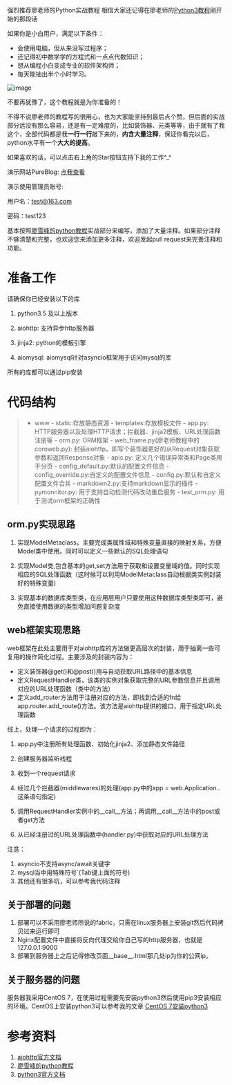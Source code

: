 强烈推荐廖老师的Python实战教程
相信大家还记得在廖老师的<a href="http://www.liaoxuefeng.com/wiki/0014316089557264a6b348958f449949df42a6d3a2e542c000" target="_blank">Python3教程</a>刚开始的那段话

如果你是小白用户，满足以下条件：

 - 会使用电脑，但从来没写过程序；
 - 还记得初中数学学的方程式和一点点代数知识；
 - 想从编程小白变成专业的软件架构师；
 - 每天能抽出半个小时学习。
 
![image](http://www.liaoxuefeng.com/files/attachments/00138676512923004999ceca5614eb2afc5c0efdd2e4640000/0)

不要再犹豫了，这个教程就是为你准备的！

不得不说廖老师的教程写的很用心，也为大家能坚持到最后点个赞，但后面的实战部分远没有那么容易，还是有一定难度的，比如装饰器、元类等等，由于就有了我这个，全部代码都是我**一行一行**敲下来的，**内含大量注释**，保证你看完以后，python水平有一个**大大的提高**。

如果喜欢的话，可以点击右上角的Star按钮支持下我的工作^_^

演示网站PureBlog: [点我查看](http://115.28.155.42/)

演示使用管理员账号:

用户名：test@163.com

密码：test123




基本按照<a href="http://www.liaoxuefeng.com/" target="_blank">廖雪峰的python教程</a>实战部分来编写，添加了大量注释。如果部分注释不够清楚和完整，也欢迎您来添加更多注释，欢迎发起pull request来完善注释和功能。

# 准备工作
请确保你已经安装以下的库

1. python3.5 及以上版本

2. aiohttp: 支持异步http服务器

3. jinja2: python的模板引擎

4. aiomysql: aiomysql针对asyncio框架用于访问mysql的库


所有的库都可以通过pip安装

# 代码结构
>- www
	- static:存放静态资源
	- templates:存放模板文件
	- app.py: HTTP服务器以及处理HTTP请求；拦截器、jinja2模板、URL处理函数注册等
	- orm.py: ORM框架
	- web_frame.py(廖老师教程中的coroweb.py): 封装aiohttp，即写个装饰器更好的从Request对象获取参数和返回Response对象
	- apis.py: 定义几个错误异常类和Page类用于分页
	- config_default.py:默认的配置文件信息
	- config_override.py:自定义的配置文件信息
	- config.py:默认和自定义配置文件合并
	- markdown2.py:支持markdown显示的插件
	- pymonnitor.py: 用于支持自动检测代码改动重启服务
	- test_orm.py: 用于测试orm框架的正确性


## orm.py实现思路

1. 实现ModelMetaclass，主要完成类属性域和特殊变量直接的映射关系，方便Model类中使用。同时可以定义一些默认的SQL处理语句

2. 实现Model类,包含基本的get,set方法用于获取和设置变量域的值。同时实现相应的SQL处理函数（这时候可以利用ModelMetaclass自动根据类实例封装好的特殊变量)

3. 实现基本的数据库类型类，在应用层用户只要使用这种数据库类型类即可，避免直接使用数据的类型增加问题复杂度

## web框架实现思路

web框架在此处主要用于对aiohttp库的方法做更高层次的封装，用于抽离一些可复用的操作简化过程。主要涉及的封装内容为：

 - 定义装饰器@get()和@post()用与自动获取URL路径中的基本信息
 - 定义RequestHandler类，该类的实例对象获取完整的URL参数信息并且调用对应的URL处理函数（类中的方法）
 - 定义add_router方法用于注册对应的方法，即找到合适的fn给app.router.add_route()方法。该方法是aiohttp提供的接口，用于指定URL处理函数

 综上，处理一个请求的过程即为：

 1. app.py中注册所有处理函数、初始化jinja2、添加静态文件路径

 2. 创建服务器监听线程

 3. 收到一个request请求
 4. 经过几个拦截器(middlewares)的处理(app.py中的app = web.Application..这条语句指定)
 5. 调用RequestHandler实例中的__call__方法；再调用__call__方法中的post或者get方法
 5. 从已经注册过的URL处理函数中(handler.py)中获取对应的URL处理方法

注意：
1. asyncio不支持async/await关键字
2. mysql当中用特殊符号`(Tab键上面的符号)
3. 其他还有很多坑，可以参考我代码注释

## 关于部署的问题
1. 部署可以不采用廖老师所说的fabric，只需在linux服务器上安装git然后代码拷贝过来运行即可
2. Nginx配置文件中直接将反向代理交给你自己写的http服务器，也就是127.0.0.1:9000
3. 部署到服务器上之后记得修改页面__base__.html那几处ip为你的公网ip。

## 关于服务器的问题
服务器我采用CentOS 7，在使用过程需要先安装python3然后使用pip3安装相应的环境。CentOS上安装python3可以参考我的文章
[CentOS 7安装python3](http://kaimingwan.com/post/linux/centos-7an-zhuang-python3)


# 参考资料
1. [aiohttp官方文档](http://aiohttp.readthedocs.org/en/stable/web.html)
2. [廖雪峰的python教程](http://www.liaoxuefeng.com/)
3. [python3官方文档](https://docs.python.org/3/library/)
